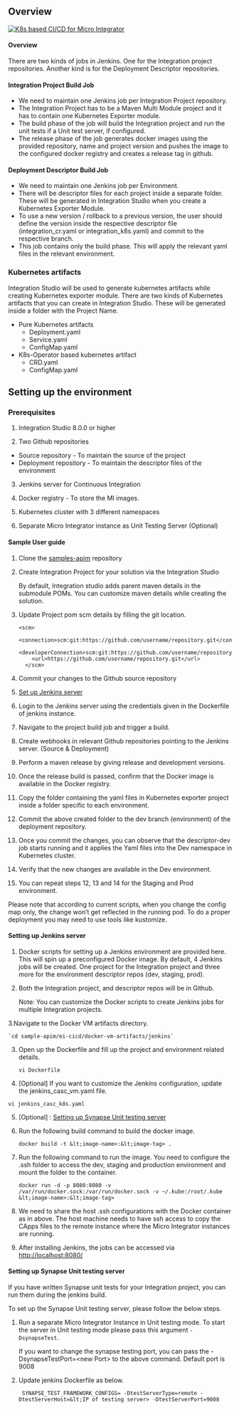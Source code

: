## Overview

[![K8s based CI/CD for Micro Integrator]({{base_path}}/assets/img/deploy/mi-cicd-K8s.png)]({{base_path}}/assets/img/deploy/mi-cicd-K8s.png)

#### Overview

There are two kinds of jobs in Jenkins. One for the Integration project repositories. Another kind is for the Deployment Descriptor repositories. 

#### Integration Project Build Job
- We need to maintain one Jenkins job per Integration Project repository.
- The Integration Project has to be a Maven Multi Module project and it has to contain one Kubernetes Exporter module. 
- The build phase of the job will build the Integration project and run the unit tests if a Unit test server, if configured.
- The release phase of the job generates docker images using the provided repository, name and project version and pushes the image to the configured docker registry and creates a release tag in github.

#### Deployment Descriptor Build Job
- We need to maintain one Jenkins job per Environment.
- There will be descriptor files for each project inside a separate folder. These will be generated in Integration Studio when you create a Kubernetes Exporter Module.
- To use a new version / rollback to a previous version, the user should define the version inside the respective descriptor file (integration_cr.yaml or integration_k8s.yaml) and commit to the respective branch.
- This job contains only the build phase. This will apply the relevant yaml files in the relevant environment.

### Kubernetes artifacts
Integration Studio will be used to generate kubernetes artifacts while creating Kubernetes exporter module. There are two kinds of Kubernetes artifacts that you can create in Integration Studio. 
These will be generated inside a folder with the Project Name.

*   Pure Kubernetes artifacts 
    *   Deployment.yaml
    *   Service.yaml
    *   ConfigMap.yaml
*   K8s-Operator based kubernetes artifact 
    *   CRD.yaml
    *   ConfigMap.yaml


## Setting up the environment

### Prerequisites

1. Integration Studio 8.0.0 or higher

2. Two Github repositories 

*   Source repository - To maintain the source of the project
*   Deployment repository - To maintain the descriptor files of the environment

3. Jenkins server for Continuous Integration

4. Docker registry - To store the MI images. 

5. Kubernetes cluster with 3 different namespaces

6. Separate Micro Integrator instance as Unit Testing Server (Optional)

#### Sample User guide

1. Clone the [samples-apim](https://github.com/wso2/samples-apim/) repository

2. Create Integration Project for your solution via the Integration Studio

	By default, Integration studio adds parent maven details in the submodule POMs. You can customize maven details while creating the solution.

3. Update Project pom scm details by filling the git location.
	
    ```
    <scm>
        <connection>scm:git:https://github.com/username/repository.git</connection>
        <developerConnection>scm:git:https://github.com/username/repository.git</developerConnection>
        <url>https://github.com/username/repository.git</url>
      </scm>
    ```
   
4. Commit your changes to the Github source repository
5. [Set up Jenkins server](#setting-up-jenkins-server)
6. Login to the Jenkins server using the credentials given in the Dockerfile of jenkins instance.
7. Navigate to the project build job and trigger a build.
8. Create webhooks in relevant Github repositories pointing to the Jenkins server. (Source & Deployment)
9. Perform a maven release by giving release and development versions.
10. Once the release build is passed, confirm that the Docker image is available in the Docker registry.
11. Copy the folder containing the yaml files in Kubernetes exporter project inside a folder specific to each environment.
12. Commit the above created folder to the dev branch (environment) of the deployment repository. 
13. Once you commit the changes, you can observe that the descriptor-dev job starts running and it applies the Yaml files into the Dev namespace in Kubernetes cluster.
14. Verify that the new changes are available in the Dev environment.
15. You can repeat steps 12, 13 and 14 for the Staging and Prod environment.

Please note that according to current scripts, when you change the config map only, the change won’t get reflected in the running pod. To do a proper deployment you may need to use tools like kustomize.

#### Setting up Jenkins server

1. Docker scripts for setting up a Jenkins environment are provided here. This will spin up a preconfigured Docker image. By default, 4 Jenkins jobs will be created. One project for the Integration project and three more for the environment descriptor repos (dev, staging, prod). 

2. Both the Integration project, and descriptor repos will be in Github.

    Note: You can customize the Docker scripts to create Jenkins jobs for multiple Integration projects.

3.Navigate to the Docker VM artifacts directory.

    `cd sample-apim/ei-cicd/docker-vm-artifacts/jenkins`

3. Open up the Dockerfile and fill up the project and environment related details.

    `vi Dockerfile`

4. [Optional] If you want to customize the Jenkins configuration, update the jenkins_casc_vm.yaml file.

`vi jenkins_casc_k8s.yaml`

5. [Optional] : [Setting up Synapse Unit testing server](#setting-up-synapse-unit-testing-server)

6. Run the following build command to build the docker image.

    `docker build -t &lt;image-name>:&lt;image-tag> .`

7. Run the following command to run the image. You need to configure the .ssh folder to access the dev, staging and production environment and mount the folder to the container.

    `docker run -d -p 8080:8080 -v /var/run/docker.sock:/var/run/docker.sock -v ~/.kube:/root/.kube &lt;image-name>:&lt;image-tag>`

8. We need to share the host .ssh configurations with the Docker container as in above. The host machine needs to have ssh access to copy the CApps files to the remote instance where the Micro Integrator instances are running. 

9. After installing Jenkins, the jobs can be accessed via [http://localhost:8080/](http://localhost:8081/)

#### Setting up Synapse Unit testing server

If you have written Synapse unit tests for your Integration project, you can run them during the jenkins build.

To set up the Synapse Unit testing server, please follow the below steps.


1. Run a separate Micro Integrator Instance in Unit testing mode. To start the server in Unit testing mode please pass this argument `-DsynapseTest`.

    If you want to change the synapse testing port, you can pass the -DsynapseTestPort=&lt;new Port> to the above command. Default port is 9008

2. Update jenkins Dockerfile as below.

        SYNAPSE_TEST_FRAMEWORK_CONFIGS= -DtestServerType=remote -DtestServerHost=&lt;IP of testing server> -DtestServerPort=9008